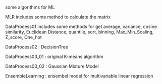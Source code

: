 some algorithms for ML


MLR includes some method to calculate the matrix

DataProcess01 includes some methods for get average, variance, cosine similarity, Euclidean Distance, quantile, sort, binning, Max_Min_Scaling, Z_score, One_hot

DataProcess02    : DecisionTree

DataProcess03_01 : original K-means algorithm 

DataProcess03_02 : Gaussian Mixture Model

EnsembleLearning : ensembel model for multivariable linear regression

